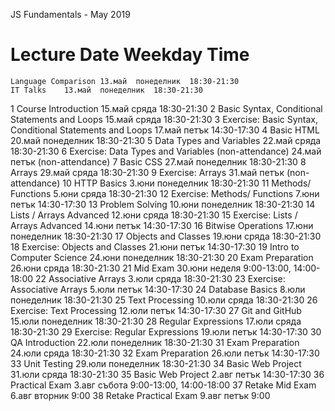 JS Fundamentals - May 2019				
#	Lecture	Date	Weekday	Time
	Language Comparison	13.май	понеделник	18:30-21:30
	IT Talks	13.май	понеделник	18:30-21:30
1	Course Introduction	15.май	сряда	18:30-21:30
2	Basic Syntax, Conditional Statements and Loops	15.май	сряда	18:30-21:30
3	Exercise: Basic Syntax, Conditional Statements and Loops	17.май	петък	14:30-17:30
4	Basic HTML	20.май	понеделник	18:30-21:30
5	Data Types and Variables	22.май	сряда	18:30-21:30
6	Exercise: Data Types and Variables (non-attendance)	24.май	петък	(non-attendance)
7	Basic CSS	27.май	понеделник	18:30-21:30
8	Arrays	29.май	сряда	18:30-21:30
9	Exercise: Arrays	31.май	петък	(non-attendance)
10	HTTP Basics	3.юни	понеделник	18:30-21:30
11	Methods/ Functions	5.юни	сряда	18:30-21:30
12	Exercise: Methods/ Functions	7.юни	петък	14:30-17:30
13	Problem Solving	10.юни	понеделник	18:30-21:30
14	Lists / Arrays Advanced	12.юни	сряда	18:30-21:30
15	Exercise: Lists / Arrays Advanced	14.юни	петък	14:30-17:30
16	Bitwise Operations	17.юни	понеделник	18:30-21:30
17	Objects and Classes	19.юни	сряда	18:30-21:30
18	Exercise: Objects and Classes	21.юни	петък	14:30-17:30
19	Intro to Computer Science	24.юни	понеделник	18:30-21:30
20	Exam Preparation	26.юни	сряда	18:30-21:30
21	Mid Exam	30.юни	неделя	9:00-13:00, 14:00-18:00
22	Associative Arrays	3.юли	сряда	18:30-21:30
23	Exercise: Associative Arrays	5.юли	петък	14:30-17:30
24	Database Basics	8.юли	понеделник	18:30-21:30
25	Text Processing	10.юли	сряда	18:30-21:30
26	Exercise: Text Processing	12.юли	петък	14:30-17:30
27	Git and GitHub	15.юли	понеделник	18:30-21:30
28	Regular Expressions	17.юли	сряда	18:30-21:30
29	Exercise: Regular Expressions	19.юли	петък	14:30-17:30
30	QA Introduction	22.юли	понеделник	18:30-21:30
31	Exam Preparation	24.юли	сряда	18:30-21:30
32	Exam Preparation	26.юли	петък	14:30-17:30
33	Unit Testing	29.юли	понеделник	18:30-21:30
34	Basic Web Project	31.юли	сряда	18:30-21:30
35	Basic Web Project	2.авг	петък	14:30-17:30
36	Practical Exam	3.авг	събота	9:00-13:00, 14:00-18:00
37	Retake Mid Exam	6.авг	вторник	9:00
38	Retake Practical Exam	9.авг	петък	9:00
